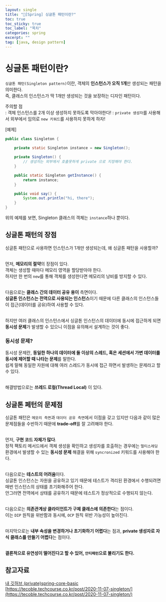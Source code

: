 ```yaml
---
layout: single
title: "📘[Spring] 싱글톤 패턴이란?"
toc: true
toc_sticky: true
toc_label: "목차"
categories: spring
excerpt: ""
tag: [java, design pattern]
---
```


# 싱글톤 패턴이란?
`싱글톤 패턴(Singleton pattern)`이란, 객체의 **인스턴스가 오직 1개**만 생성되는 패턴을 의미한다.  
즉, 클래스의 인스턴스가 딱 1개만 생성되는 것을 보장하는 디자인 패턴이다.  

주의할 점  
: 객체 인스턴스를 2개 이상 생성하지 못하도록 막아야한다!
: `private 생성자`를 사용해서 외부에서 임의로 `new 키워드`를 사용하지 못하게 하자!

[예제]  
```java
public class Singleton {

    private static Singleton instance = new Singleton();
    
    private Singleton() {
        // 생성자는 외부에서 호출못하게 private 으로 지정해야 한다.
    }

    public static Singleton getInstance() {
        return instance;
    }

    public void say() {
        System.out.println("hi, there");
    }
}
```  
위의 예제를 보면, Singleton 클래스의 객체는 `instance`하나 뿐이다.  

## 싱글톤 패턴의 장점
싱글톤 패턴으로 사용하면 인스턴스가 1개만 생성되는데, 왜 싱글톤 패턴을 사용할까?  
<br>

먼저, **메모리의 절약**의 장점이 있다.  
객체는 생성할 때마다 메모리 영역을 할당받아야 한다.  
하지만 한 번의 `new`를 통해 객체를 생성한다면 메모리의 낭비를 방지할 수 있다.  
<br>

다음으로는 **클래스 간의 데이터 공유 용이** 측면이다.  
**싱글톤 인스턴스는 전역으로 사용되는 인스턴스**이기 때문에 다른 클래스의 인스턴스들이 접근(데이터를 공유)하여 사용할 수 있다.  
<br>

하지만 여러 클래스의 인스턴스에서 싱글톤 인스턴스의 데이터에 동시에 접근하게 되면 **동시성 문제**가 발생할 수 있으니 이점을 유의해서 설계하는 것이 좋다.  

### 동시성 문제?
동시성 문제란, **동일한 하나의 데이터에 둘 이상의 스레드, 혹은 세션에서 가변 데이터를 동시에 제어할 때 나타는 문제**를 말한다.  
쉽게 말해 동일한 자원에 대해 여러 스레드가 동시에 접근 하면서 발생하는 문제라고 할 수 있다.  
<br>

해결방법으로는 **쓰레드 로컬(Thread Local)** 이 있다.  

## 싱글톤 페턴의 문제점
싱글톤 패턴은 `메모리 측면`과 `데이터 공유 측면`에서 이점을 갖고 있지만 다음과 같이 많은 문제점들을 수반하기 때문에 **trade-off**를 잘 고려해야 한다.  
<br>

먼저, **구현 코드 자체가 많다**.  
정적 팩토리 메서드에서 객체 생성을 확인하고 생성자를 호출하는 경우에는 `멀티스레딩` 환경에서 발생할 수 있는 **동시성 문제** 해결을 위해 `syncronized` 키워드를 사용해야 한다.  
<br>

다음으로는 **테스트의 어려움**이다.  
싱글톤 인스턴스는 자원을 공유하고 있기 때문에 테스트가 격리된 환경에서 수행되려면 매번 인스턴스의 상태를 초기화해주어 한다.  
안그러면 전역에서 상태를 공유하기 때문에 테스트가 정상적으로 수행되지 않는다.  
<br>

다음으로는 **의존관계상 클라이언트가 구체 클래스에 의존한다**는 점이다.  
이는 `DIP` 원칙을 위반함과 동시에, `OCP` 원칙 위반 가능성이 높아진다.   
<br>

마지막으로는 **내부 속성을 변경하거나 초기화하기 어렵다**는 점과, **private 생성자로 자식 클래스를 만들기 어렵다**는 점이다.  
<br>

**결론적으로 유연성이 떨어진다고 할 수 있어, `안티패턴`으로 불리기도 한다.**  

## 참고자료
[내 깃허브 (private)spring-core-basic](https://github.com/hellojunho/SpringBoot-core-basic/blob/main/core/day4.md)  
[https://tecoble.techcourse.co.kr/post/2020-11-07-singleton/](https://tecoble.techcourse.co.kr/post/2020-11-07-singleton/)
